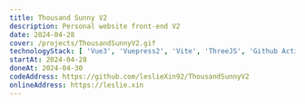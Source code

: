```yaml
---
title: Thousand Sunny V2
description: Personal website front-end V2
date: 2024-04-28
cover: /projects/ThousandSunnyV2.gif
technologyStack: [ 'Vue3', 'Vuepress2', 'Vite', 'ThreeJS', 'Github Actions' ]
startAt: 2024-04-28
doneAt: 2024-04-30
codeAddress: https://github.com/leslieXin92/ThousandSunnyV2
onlineAddress: https://leslie.xin
---
```

